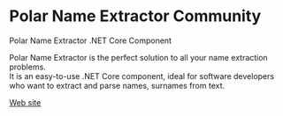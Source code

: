 # Polar Name Extractor Community
Polar Name Extractor .NET Core Component

Polar Name Extractor is the perfect solution to all your name extraction problems.  
It is an easy-to-use .NET Core component, ideal for software developers who want to extract and parse names, surnames from text.


[Web site](http://name.polarsoftware.com/index.html)
